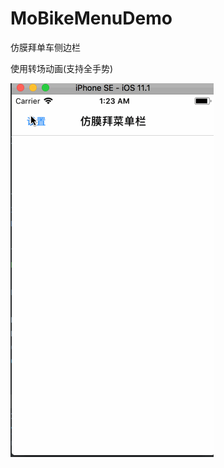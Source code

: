 # MoBikeMenuDemo

仿膜拜单车侧边栏

使用转场动画(支持全手势)

![image](https://raw.githubusercontent.com/GitHubazuo/MoBikeMenuDemo/master/1227.gif)
